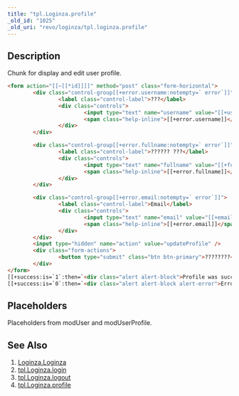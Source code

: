 ```yaml
---
title: "tpl.Loginza.profile"
_old_id: "1025"
_old_uri: "revo/loginza/tpl.loginza.profile"
---
```


## Description

Chunk for display and edit user profile.

``` html 
<form action="[[~[[*id]]]]" method="post" class="form-horizontal">
        <div class="control-group[[+error.username:notempty=` error`]]">
                <label class="control-label">???</label>
                <div class="controls">
                        <input type="text" name="username" value="[[+username]]" />
                        <span class="help-inline">[[+error.username]]</span>
                </div>
        </div>

        <div class="control-group[[+error.fullname:notempty=` error`]]">
                <label class="control-label">?????? ???</label>
                <div class="controls">
                        <input type="text" name="fullname" value="[[+fullname]]" />
                        <span class="help-inline">[[+error.fullname]]</span>
                </div>
        </div>

        <div class="control-group[[+error.email:notempty=` error`]]">
                <label class="control-label">Email</label>
                <div class="controls">
                        <input type="text" name="email" value="[[+email]]" />
                        <span class="help-inline">[[+error.email]]</span>
                </div>
        </div>
        <input type="hidden" name="action" value="updateProfile" />
        <div class="form-actions">
                <button type="submit" class="btn btn-primary">????????</button>
        </div>
</form>
[[+success:is=`1`:then=`<div class="alert alert-block">Profile was successfully updated</div>`]]
[[+success:is=`0`:then=`<div class="alert alert-block alert-error">Error on profile update</div>`]]
```

## Placeholders

Placeholders from modUser and modUserProfile.

## See Also

1. [Loginza.Loginza](extras/loginza/loginza.loginza)
2. [tpl.Loginza.login](extras/loginza/tpl.loginza.login)
3. [tpl.Loginza.logout](extras/loginza/tpl.loginza.logout)
4. [tpl.Loginza.profile](extras/loginza/tpl.loginza.profile)